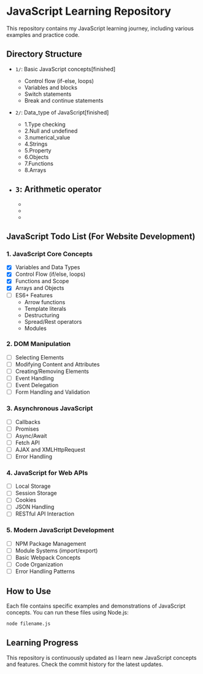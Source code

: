 # JavaScript Learning Repository

This repository contains my JavaScript learning journey, including various examples and practice code.

## Directory Structure

- `1/`: Basic JavaScript concepts[finished]

  - Control flow (if-else, loops)
  - Variables and blocks
  - Switch statements
  - Break and continue statements

- `2/`: Data_type of JavaScript[finished]
  - 1.Type checking
  - 2.Null and undefined
  - 3.numerical_value
  - 4.Strings
  - 5.Property
  - 6.Objects
  - 7.Functions
  - 8.Arrays

- `3`: Arithmetic operator
  - 
  - 
  -
  - 

## JavaScript Todo List (For Website Development)

### 1. JavaScript Core Concepts

- [x] Variables and Data Types
- [x] Control Flow (if/else, loops)
- [x] Functions and Scope
- [x] Arrays and Objects
- [ ] ES6+ Features
  - Arrow functions
  - Template literals
  - Destructuring
  - Spread/Rest operators
  - Modules

### 2. DOM Manipulation

- [ ] Selecting Elements
- [ ] Modifying Content and Attributes
- [ ] Creating/Removing Elements
- [ ] Event Handling
- [ ] Event Delegation
- [ ] Form Handling and Validation

### 3. Asynchronous JavaScript

- [ ] Callbacks
- [ ] Promises
- [ ] Async/Await
- [ ] Fetch API
- [ ] AJAX and XMLHttpRequest
- [ ] Error Handling

### 4. JavaScript for Web APIs

- [ ] Local Storage
- [ ] Session Storage
- [ ] Cookies
- [ ] JSON Handling
- [ ] RESTful API Interaction

### 5. Modern JavaScript Development

- [ ] NPM Package Management
- [ ] Module Systems (import/export)
- [ ] Basic Webpack Concepts
- [ ] Code Organization
- [ ] Error Handling Patterns

## How to Use

Each file contains specific examples and demonstrations of JavaScript concepts. You can run these files using Node.js:

```bash
node filename.js
```

## Learning Progress

This repository is continuously updated as I learn new JavaScript concepts and features. Check the commit history for the latest updates.
